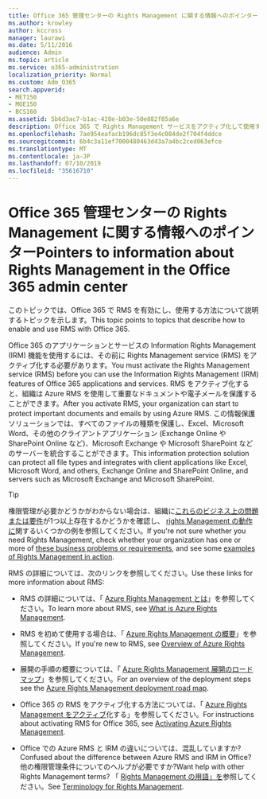 ```yaml
---
title: Office 365 管理センターの Rights Management に関する情報へのポインター
ms.author: krowley
author: kccross
manager: laurawi
ms.date: 5/11/2016
audience: Admin
ms.topic: article
ms.service: o365-administration
localization_priority: Normal
ms.custom: Adm_O365
search.appverid:
- MET150
- MOE150
- BCS160
ms.assetid: 5b6d3ac7-b1ac-428e-b03e-50e882f85a6e
description: Office 365 で Rights Management サービスをアクティブ化して使用する方法について説明するトピックへのリンクを示します。
ms.openlocfilehash: 7ae954eafacb196dc85f3e4c084de2f704f4ddce
ms.sourcegitcommit: 6b4c3a11ef7000480463d43a7a4bc2ced063efce
ms.translationtype: MT
ms.contentlocale: ja-JP
ms.lasthandoff: 07/10/2019
ms.locfileid: "35616710"
---
```

# <a name="pointers-to-information-about-rights-management-in-the-office-365-admin-center"></a><span data-ttu-id="f15fb-103">Office 365 管理センターの Rights Management に関する情報へのポインター</span><span class="sxs-lookup"><span data-stu-id="f15fb-103">Pointers to information about Rights Management in the Office 365 admin center</span></span>

<span data-ttu-id="f15fb-104">このトピックでは、Office 365 で RMS を有効にし、使用する方法について説明するトピックを示します。</span><span class="sxs-lookup"><span data-stu-id="f15fb-104">This topic points to topics that describe how to enable and use RMS with Office 365.</span></span>
  
<span data-ttu-id="f15fb-105">Office 365 のアプリケーションとサービスの Information Rights Management (IRM) 機能を使用するには、その前に Rights Management service (RMS) をアクティブ化する必要があります。</span><span class="sxs-lookup"><span data-stu-id="f15fb-105">You must activate the Rights Management service (RMS) before you can use the Information Rights Management (IRM) features of Office 365 applications and services.</span></span> <span data-ttu-id="f15fb-106">RMS をアクティブ化すると、組織は Azure RMS を使用して重要なドキュメントや電子メールを保護することができます。</span><span class="sxs-lookup"><span data-stu-id="f15fb-106">After you activate RMS, your organization can start to protect important documents and emails by using Azure RMS.</span></span> <span data-ttu-id="f15fb-107">この情報保護ソリューションでは、すべてのファイルの種類を保護し、Excel、Microsoft Word、その他のクライアントアプリケーション (Exchange Online や SharePoint Online など)、Microsoft Exchange や Microsoft SharePoint などのサーバーを統合することができます。</span><span class="sxs-lookup"><span data-stu-id="f15fb-107">This information protection solution can protect all file types and integrates with client applications like Excel, Microsoft Word, and others, Exchange Online and SharePoint Online, and servers such as Microsoft Exchange and Microsoft SharePoint.</span></span>
  
> [!TIP]
> <span data-ttu-id="f15fb-108">権限管理が必要かどうかがわからない場合は、組織に[これらのビジネス上の問題または要件](https://docs.microsoft.com/rights-management/understand-explore/azure-rms-problems-it-solves)が1つ以上存在するかどうかを確認し、 [rights Management の動作に](https://docs.microsoft.com/rights-management/understand-explore/what-admins-users-see)関するいくつかの例を参照してください。</span><span class="sxs-lookup"><span data-stu-id="f15fb-108">If you're not sure whether you need Rights Management, check whether your organization has one or more of [these business problems or requirements](https://docs.microsoft.com/rights-management/understand-explore/azure-rms-problems-it-solves), and see some [examples of Rights Management in action](https://docs.microsoft.com/rights-management/understand-explore/what-admins-users-see).</span></span> 
  
<span data-ttu-id="f15fb-109">RMS の詳細については、次のリンクを参照してください。</span><span class="sxs-lookup"><span data-stu-id="f15fb-109">Use these links for more information about RMS:</span></span>
  
- <span data-ttu-id="f15fb-110">RMS の詳細については、「 [Azure Rights Management とは](https://docs.microsoft.com/rights-management/understand-explore/what-is-azure-rms)」を参照してください。</span><span class="sxs-lookup"><span data-stu-id="f15fb-110">To learn more about RMS, see [What is Azure Rights Management](https://docs.microsoft.com/rights-management/understand-explore/what-is-azure-rms).</span></span>

- <span data-ttu-id="f15fb-111">RMS を初めて使用する場合は、「 [Azure Rights Management の概要](https://docs.microsoft.com/rights-management/understand-explore/azure-rights-management)」を参照してください。</span><span class="sxs-lookup"><span data-stu-id="f15fb-111">If you're new to RMS, see [Overview of Azure Rights Management](https://docs.microsoft.com/rights-management/understand-explore/azure-rights-management).</span></span>

- <span data-ttu-id="f15fb-112">展開の手順の概要については、「 [Azure Rights Management 展開のロードマップ](https://docs.microsoft.com/rights-management/plan-design/deployment-roadmap)」を参照してください。</span><span class="sxs-lookup"><span data-stu-id="f15fb-112">For an overview of the deployment steps see the [Azure Rights Management deployment road map](https://docs.microsoft.com/rights-management/plan-design/deployment-roadmap).</span></span>

- <span data-ttu-id="f15fb-113">Office 365 の RMS をアクティブ化する方法については、「 [Azure Rights Management をアクティブ](https://technet.microsoft.com/library/jj658941.aspx)化する」を参照してください。</span><span class="sxs-lookup"><span data-stu-id="f15fb-113">For instructions about activating RMS for Office 365, see [Activating Azure Rights Management](https://technet.microsoft.com/library/jj658941.aspx).</span></span>

- <span data-ttu-id="f15fb-114">Office での Azure RMS と IRM の違いについては、混乱していますか?</span><span class="sxs-lookup"><span data-stu-id="f15fb-114">Confused about the difference between Azure RMS and IRM in Office?</span></span> <span data-ttu-id="f15fb-115">他の権限管理条件についてのヘルプが必要ですか?</span><span class="sxs-lookup"><span data-stu-id="f15fb-115">Want help with other Rights Management terms?</span></span> <span data-ttu-id="f15fb-116">「 [Rights Management の用語」を](https://technet.microsoft.com/library/dn595132.aspx)参照してください。</span><span class="sxs-lookup"><span data-stu-id="f15fb-116">See [Terminology for Rights Management](https://technet.microsoft.com/library/dn595132.aspx).</span></span>
